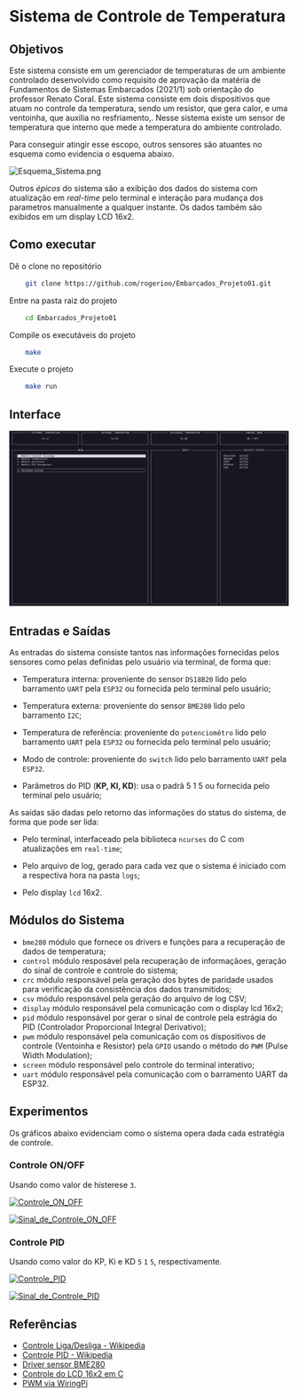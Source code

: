 # Sistema de Controle de Temperatura

## Objetivos

Este sistema consiste em um gerenciador de temperaturas de um ambiente controlado desenvolvido como requisito de aprovação da matéria de Fundamentos de Sistemas Embarcados (2021/1) sob orientação do professor Renato Coral. Este sistema consiste em dois dispositivos que atuam no controle da temperatura, sendo um resistor, que gera calor, e uma ventoinha, que auxilia no resfriamento,. Nesse sistema existe um sensor de temperatura que interno que mede a temperatura do ambiente controlado.

Para conseguir atingir esse escopo, outros sensores são atuantes no esquema como evidencia o esquema abaixo.

![Esquema_Sistema.png](https://gitlab.com/fse_fga/projetos_2021_1/projeto-1-2021-1/-/raw/main/figuras/Figura_Trabalho_1_v2.png)

Outros _épicos_ do sistema são a exibição dos dados do sistema com atualização em _real-time_ pelo terminal e interação para mudança dos parametros manualmente a qualquer instante. Os dados também são exibidos em um display LCD 16x2.

## Como executar

Dê o clone no repositório

```bash
    git clone https://github.com/rogerioo/Embarcados_Projeto01.git
```

Entre na pasta raiz do projeto

```bash
    cd Embarcados_Projeto01
```

Compile os executáveis do projeto

```bash
    make
```

Execute o projeto

```bash
    make run
```

## Interface

![terminal.png](terminal.png)

## Entradas e Saídas

As entradas do sistema consiste tantos nas informações fornecidas pelos sensores como pelas definidas pelo usuário via terminal, de forma que:

- Temperatura interna: proveniente do sensor `DS18B20` lido pelo barramento `UART` pela `ESP32` ou fornecida pelo terminal pelo usuário;

- Temperatura externa: proveniente do sensor `BME280` lido pelo barramento `I2C`;

- Temperatura de referência: proveniente do `potenciomêtro` lido pelo barramento `UART` pela `ESP32` ou fornecida pelo terminal pelo usuário;

- Modo de controle: proveniente do `switch` lido pelo barramento `UART` pela `ESP32`.

- Parâmetros do PID (**KP, KI, KD**): usa o padrã 5 1 5 ou fornecida pelo terminal pelo usuário;

As saídas são dadas pelo retorno das informações do status do sistema, de forma que pode ser lida:

- Pelo terminal, interfaceado pela biblioteca `ncurses` do C com atualizações em `real-time`;

- Pelo arquivo de log, gerado para cada vez que o sistema é iniciado com a respectiva hora na pasta `logs`;

- Pelo display `lcd` 16x2.

## Módulos do Sistema

- `bme280` módulo que fornece os drivers e funções para a recuperação de dados de temperatura;
- `control` módulo resposável pela recuperação de informaçãoes, geração do sinal de controle e controle do sistema;
- `crc` módulo responsável pela geração dos bytes de paridade usados para verificação da consistência dos dados transmitidos;
- `csv` módulo responsável pela geração do arquivo de log CSV;
- `display` módulo responsável pela comunicação com o display lcd 16x2;
- `pid` módulo responsável por gerar o sinal de controle pela estrágia do PID (Controlador Proporcional Integral Derivativo);
- `pwm` módulo responsável pela comunicação com os dispositivos de controle (Ventoinha e Resistor) pela `GPIO` usando o método do `PWM` (Pulse Width Modulation);
- `screen` módulo responsável pelo controle do terminal interativo;
- `uart` módulo responsável pela comunicação com o barramento UART da ESP32.

## Experimentos

Os gráficos abaixo evidenciam como o sistema opera dada cada estratégia de controle.

### Controle ON/OFF

Usando como valor de histerese `3`.

[![Controle_ON_OFF](https://plotly.com/~rogerioo/1.png?share_key=ECsqhC6rzEX1svFVJxpNtM)](https://plotly.com/~rogerioo/1/?share_key=ECsqhC6rzEX1svFVJxpNtM)

[![Sinal_de_Controle_ON_OFF](https://plotly.com/~rogerioo/4.png?share_key=bfrBi1O8mPxQVGWNetDMgf)](https://plotly.com/~rogerioo/4/?share_key=bfrBi1O8mPxQVGWNetDMgf)

### Controle PID

Usando como valor do KP, Ki e KD `5` `1` `5`, respectivamente.

[![Controle_PID](https://plotly.com/~rogerioo/3.png?share_key=0VRExeCtK2uc0xk8vv48xn)](https://plotly.com/~rogerioo/3/?share_key=0VRExeCtK2uc0xk8vv48xn)

[![Sinal_de_Controle_PID](https://plotly.com/~rogerioo/5.png?share_key=4b085hqgHN9bX8BI0YqfK5)](https://plotly.com/~rogerioo/5/?share_key=4b085hqgHN9bX8BI0YqfK5)

## Referências

- [Controle Liga/Desliga - Wikipedia](https://pt.wikipedia.org/wiki/Controle_liga-desliga)
- [Controle PID - Wikipedia](https://pt.wikipedia.org/wiki/Controlador_proporcional_integral_derivativo)
- [Driver sensor BME280](https://github.com/bitbank2/bme280)
- [Controle do LCD 16x2 em C](http://www.bristolwatch.com/rpi/i2clcd.htm)
- [PWM via WiringPi](https://www.electronicwings.com/raspberry-pi/raspberry-pi-pwm-generation-using-python-and-c)

